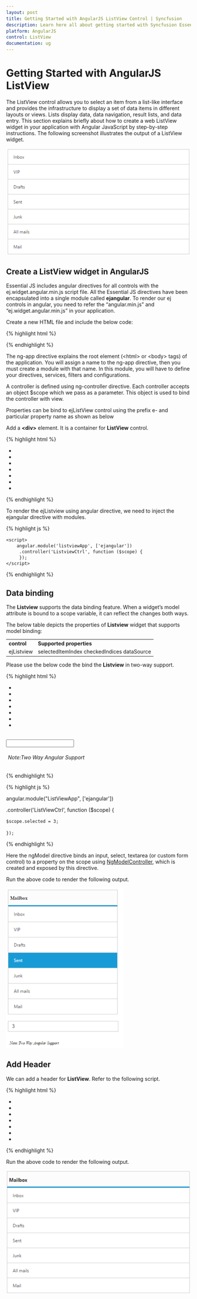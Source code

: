 ```yaml
---
layout: post
title: Getting Started with AngularJS ListView Control | Syncfusion
description: Learn here all about getting started with Syncfusion Essential AngularJS ListView control, its elements, and more.
platform: AngularJS
control: ListView
documentation: ug
---
```


# Getting Started with AngularJS ListView
The ListView control allows you to select an item from a list-like interface and provides the infrastructure to display a set of data items in different layouts or views. Lists display data, data navigation, result lists, and data entry.
This section explains briefly about how to create a web ListView widget in your application with Angular JavaScript by step-by-step instructions. The following screenshot illustrates the output of a ListView widget.


![Getting Started](Getting_Started_images\Getting-Started_img1.png)

## Create a ListView widget in AngularJS

Essential JS includes angular directives for all controls with the ej.widget.angular.min.js script file. All the Essential JS directives have been encapsulated into a single module called **ejangular**. To render our ej controls in angular, you need to refer the “angular.min.js” and “ej.widget.angular.min.js” in your application.


Create a new HTML file and include the below code:

{% highlight html %}

<!DOCTYPE html>
<html lang="en" ng-app="listviewApp">
<head>
    <title>Essential Studio for JavaScript : AngularJS Support for Listview </title>
    <!-- Style sheet for default theme (flat azure) -->
    <link href="http://cdn.syncfusion.com/ {{site.releaseversion}}/js/web/flat-azure/ej.web.all.min.css" rel="stylesheet" />
    <!--Scripts-->
    <script src="http://cdn.syncfusion.com/js/assets/external/jquery-3.0.0.min.js" type="text/javascript"> </script>
    <script src="[http://borismoore.github.io/jsrender/jsrender.min.js](http://borismoore.github.io/jsrender/jsrender.min.js)"></script>
    <script src="http://cdn.syncfusion.com/js/assets/external/angular.min.js"></script>
    <script type="text/javascript" src="http://cdn.syncfusion.com/ {{site.releaseversion}}/js/web/ej.web.all.min.js "></script>
    <script src="http://cdn.syncfusion.com/ {{site.releaseversion}}/js/common/ej.widget.angular.min.js"></script>
    <!--Add custom scripts here -->
</head>
<body ng-controller="ListviewCtrl">
    <!--Add necessary HTML elements-->
</body>
</body>
</html>


{% endhighlight %}

The ng-app directive explains the root element (&lt;html&gt; or &lt;body&gt; tags) of the application. You will assign a name to the ng-app directive, then you must create a module with that name. In this module, you will have to define your directives, services, filters and configurations.

A controller is defined using ng-controller directive. Each controller accepts an object $scope which we pass as a parameter.  This object is used to bind the controller with view.   

Properties can be bind to ejListView control using the prefix e- and particular property name as shown as below

Add a **&lt;div&gt;** element. It is a container for **ListView** control.



{% highlight html %}

<div id="listview">
    <ul>
        <li data-ej-text="Inbox"></li>
        <li data-ej-text="VIP"></li>
        <li data-ej-text="Drafts"></li>
        <li data-ej-text="Sent"></li>
        <li data-ej-text="Junk"></li>
        <li data-ej-text="All mails"></li>
        <li data-ej-text="Mail"></li>
    </ul>
</div>



{% endhighlight %}



To render the ejListview using angular directive, we need to inject the ejangular directive with modules.

{% highlight js %}

    <script>
        angular.module('listviewApp', ['ejangular'])
         .controller('ListviewCtrl', function ($scope) {
         });
    </script>

{% endhighlight %}


## Data binding

The **Listview** supports the data binding feature. When a widget’s model attribute is bound to a scope variable, it can reflect the changes both ways.

The below table depicts the properties of **Listview** widget that supports model binding:

<table>
<tr>
<td>
<b>control</b></td><td>
<b>Supported properties</b></td></tr>
<tr>
<td>
ejListview</td><td>
selectedItemIndex checkedIndices dataSource</td></tr>
</table>


Please use the below code the bind the **Listview** in two-way support.

{% highlight html %}

<div class="content-container-fluid">
    <div class="row">
        <div class="cols-sample-area">
            <div class="frame">
                <div class="angularbind">
                    <div id="control">
                        <div>
                            <div ej-listview id="listview" e-selecteditemindex="selected" e-width="300px" e-persistselection="true" e-showheader="true" e-headertitle="Mailbox">
                            <ul>
                            <li data-ej-text="Inbox"></li>
                            <li data-ej-text="VIP"></li>
                            <li data-ej-text="Drafts"></li>
                            <li data-ej-text="Sent"></li>
                            <li data-ej-text="Junk"></li>
                            <li data-ej-text="All mails"></li>
                            <li data-ej-text="Mail"></li>
                            </ul>
                            </div>
                        </div>
                    </div>
                    </br>
                    <div id="binding">
                        <input type="text" id="listValue" class="input ejinputtext" ng-model="selected" />
                    </div>
                    <h6><span style="font-style: italic; font-weight: normal; margin: 5px; text-align: center">Note:Two Way Angular Support</span></h6>
                </div>
            </div>
        </div>
    </div>
</div>

{% endhighlight %}


{% highlight js %}

angular.module("ListViewApp", ['ejangular'])

.controller('ListViewCtrl', function ($scope) {

    $scope.selected = 3; 

    });

{% endhighlight %}


Here the ngModel directive binds an input, select, textarea (or custom form control) to a property on the scope using [NgModelController](https://docs.angularjs.org/api/ng/type/ngModel.NgModelController), which is created and exposed by this directive. 

Run the above code to render the following output. 

![Getting Started](Getting_Started_images\databinding_img1.png)



## Add Header



We can add a header for **ListView**. Refer to the following script.



{% highlight html %}

<div ej-listview id="listview" e-showheader="false" e-headertitle="Mailbox">
    <ul>
        <li data-ej-text="Inbox"></li>
        <li data-ej-text="VIP"></li>
        <li data-ej-text="Drafts"></li>
        <li data-ej-text="Sent"></li>
        <li data-ej-text="Junk"></li>
        <li data-ej-text="All mails"></li>
        <li data-ej-text="Mail"></li>
    </ul>
</div>


{% endhighlight %}



Run the above code to render the following output.

![Add Header](Getting_Started_images\addheader_img1.png)



